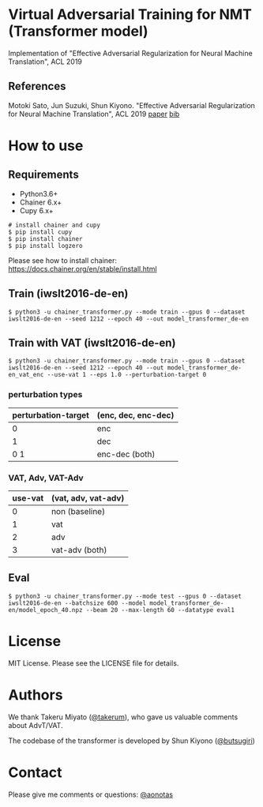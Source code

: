 # Virtual Adversarial Training for NMT (Transformer model)
Implementation of "Effective Adversarial Regularization for Neural Machine Translation", ACL 2019

## References
Motoki Sato, Jun Suzuki, Shun Kiyono. "Effective Adversarial Regularization for Neural Machine Translation", ACL 2019
[paper](https://www.aclweb.org/anthology/P19-1020) [bib](https://aclweb.org/anthology/papers/P/P19/P19-1020.bib)

# How to use
## Requirements

- Python3.6+
- Chainer 6.x+
- Cupy 6.x+
```
# install chainer and cupy
$ pip install cupy
$ pip install chainer
$ pip install logzero
```
Please see how to install chainer: https://docs.chainer.org/en/stable/install.html

## Train (iwslt2016-de-en)
```
$ python3 -u chainer_transformer.py --mode train --gpus 0 --dataset iwslt2016-de-en --seed 1212 --epoch 40 --out model_transformer_de-en
```

## Train with VAT (iwslt2016-de-en)
```
$ python3 -u chainer_transformer.py --mode train --gpus 0 --dataset iwslt2016-de-en --seed 1212 --epoch 40 --out model_transformer_de-en_vat_enc --use-vat 1 --eps 1.0 --perturbation-target 0
```

### perturbation types

| perturbation-target | (enc, dec, enc-dec) |
----|----
| 0 | enc |
| 1 | dec |
| 0 1 | enc-dec (both) |


### VAT, Adv, VAT-Adv
| use-vat | (vat, adv, vat-adv) |
----|----
| 0 | non (baseline) |
| 1 | vat |
| 2 | adv |
| 3 | vat-adv (both) |


## Eval
```
$ python3 -u chainer_transformer.py --mode test --gpus 0 --dataset iwslt2016-de-en --batchsize 600 --model model_transformer_de-en/model_epoch_40.npz --beam 20 --max-length 60 --datatype eval1
```

# License
MIT License. Please see the LICENSE file for details.

# Authors
We thank Takeru Miyato ([@takerum](https://github.com/takerum)), who gave us valuable comments about AdvT/VAT.

The codebase of the transformer is developed by Shun Kiyono ([@butsugiri](https://github.com/butsugiri))

# Contact
Please give me comments or questions: [@aonotas](https://github.com/aonotas)
